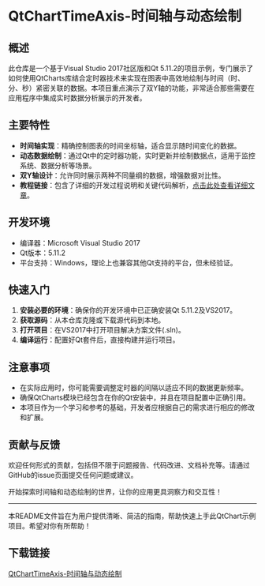 # QtChartTimeAxis-时间轴与动态绘制

## 概述

此仓库是一个基于Visual Studio 2017社区版和Qt 5.11.2的项目示例，专门展示了如何使用QtCharts库结合定时器技术来实现在图表中高效地绘制与时间（时、分、秒）紧密关联的数据。本项目重点演示了双Y轴的功能，非常适合那些需要在应用程序中集成实时数据分析展示的开发者。

## 主要特性

- **时间轴实现**：精确控制图表的时间坐标轴，适合显示随时间变化的数据。
- **动态数据绘制**：通过Qt中的定时器功能，实时更新并绘制数据点，适用于监控系统、数据分析等场景。
- **双Y轴设计**：允许同时展示两种不同量纲的数据，增强数据对比性。
- **教程链接**：包含了详细的开发过程说明和关键代码解析，[点击此处查看详细文章](https://blog.csdn.net/DoleH/article/details/103398944)。

## 开发环境

- 编译器：Microsoft Visual Studio 2017
- Qt版本：5.11.2
- 平台支持：Windows，理论上也兼容其他Qt支持的平台，但未经验证。

## 快速入门

1. **安装必要的环境**：确保你的开发环境中已正确安装Qt 5.11.2及VS2017。
2. **获取源码**：从本仓库克隆或下载源代码到本地。
3. **打开项目**：在VS2017中打开项目解决方案文件(.sln)。
4. **编译运行**：配置好Qt套件后，直接构建并运行项目。

## 注意事项

- 在实际应用时，你可能需要调整定时器的间隔以适应不同的数据更新频率。
- 确保QtCharts模块已经包含在你的Qt安装中，并且在项目配置中正确引用。
- 本项目作为一个学习和参考的基础，开发者应根据自己的需求进行相应的修改和扩展。

## 贡献与反馈

欢迎任何形式的贡献，包括但不限于问题报告、代码改进、文档补充等。请通过GitHub的issue页面提交任何问题或建议。

开始探索时间轴和动态绘制的世界，让你的应用更具洞察力和交互性！

---

本README文件旨在为用户提供清晰、简洁的指南，帮助快速上手此QtChart示例项目。希望对你有所帮助！

## 下载链接

[QtChartTimeAxis-时间轴与动态绘制](https://pan.quark.cn/s/a5e566d6d26b)